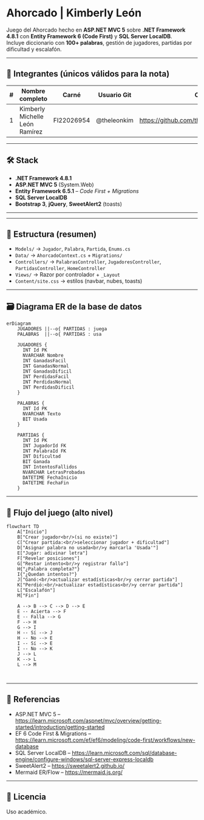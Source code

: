 # Ahorcado | Kimberly León

Juego del Ahorcado hecho en **ASP.NET MVC 5** sobre **.NET Framework 4.8.1** con **Entity Framework 6 (Code First)** y **SQL Server LocalDB**.  
Incluye diccionario con **100+ palabras**, gestión de jugadores, partidas por dificultad y escalafón.

---

## 👥 Integrantes (únicos válidos para la nota)

| # | Nombre completo                     | Carné      | Usuario Git  | Correo/Perfil Git |
|---|-------------------------------------|------------|--------------|-------------------|
| 1 | Kimberly Michelle León Ramírez      | FI22026954 | @theleonkim  | https://github.com/theleonkim/Ahorcado_KimberlyLeon |

---

## 🛠️ Stack

- **.NET Framework 4.8.1**
- **ASP.NET MVC 5** (System.Web)
- **Entity Framework 6.5.1** – *Code First + Migrations*
- **SQL Server LocalDB**
- **Bootstrap 3**, **jQuery**, **SweetAlert2** (toasts)

---


---

## 📂 Estructura (resumen)

- `Models/` → `Jugador`, `Palabra`, `Partida`, `Enums.cs`  
- `Data/` → `AhorcadoContext.cs` + `Migrations/`  
- `Controllers/` → `PalabrasController`, `JugadoresController`, `PartidasController`, `HomeController`  
- `Views/` → Razor por controlador + `_Layout`  
- `Content/site.css` → estilos (navbar, nubes, toasts)

---

## 🗃️ Diagrama ER de la base de datos

```mermaid
erDiagram
    JUGADORES ||--o{ PARTIDAS : juega
    PALABRAS  ||--o{ PARTIDAS : usa

    JUGADORES {
      INT Id PK
      NVARCHAR Nombre
      INT GanadasFacil
      INT GanadasNormal
      INT GanadasDificil
      INT PerdidasFacil
      INT PerdidasNormal
      INT PerdidasDificil
    }

    PALABRAS {
      INT Id PK
      NVARCHAR Texto
      BIT Usada
    }

    PARTIDAS {
      INT Id PK
      INT JugadorId FK
      INT PalabraId FK
      INT Dificultad
      BIT Ganada
      INT IntentosFallidos
      NVARCHAR LetrasProbadas
      DATETIME FechaInicio
      DATETIME FechaFin
    }
```

---

## 🧩 Flujo del juego (alto nivel)

```mermaid
flowchart TD
    A["Inicio"]
    B["Crear jugador<br/>(si no existe)"]
    C["Crear partida:<br/>seleccionar jugador + dificultad"]
    D["Asignar palabra no usada<br/>y marcarla 'Usada'"]
    E["Jugar: adivinar letra"]
    F["Revelar posiciones"]
    G["Restar intento<br/>y registrar fallo"]
    H{"¿Palabra completa?"}
    I{"¿Quedan intentos?"}
    J["Ganó:<br/>actualizar estadísticas<br/>y cerrar partida"]
    K["Perdió:<br/>actualizar estadísticas<br/>y cerrar partida"]
    L["Escalafón"]
    M["Fin"]

    A --> B --> C --> D --> E
    E -- Acierta --> F
    E -- Falla --> G
    F --> H
    G --> I
    H -- Sí --> J
    H -- No --> E
    I -- Sí --> E
    I -- No --> K
    J --> L
    K --> L
    L --> M

   
```

---


## 🔗 Referencias

- ASP.NET MVC 5 – https://learn.microsoft.com/aspnet/mvc/overview/getting-started/introduction/getting-started  
- EF 6 Code First & Migrations – https://learn.microsoft.com/ef/ef6/modeling/code-first/workflows/new-database  
- SQL Server LocalDB – https://learn.microsoft.com/sql/database-engine/configure-windows/sql-server-express-localdb  
- SweetAlert2 – https://sweetalert2.github.io/  
- Mermaid ER/Flow – https://mermaid.js.org/

---

## 📜 Licencia

Uso académico.
